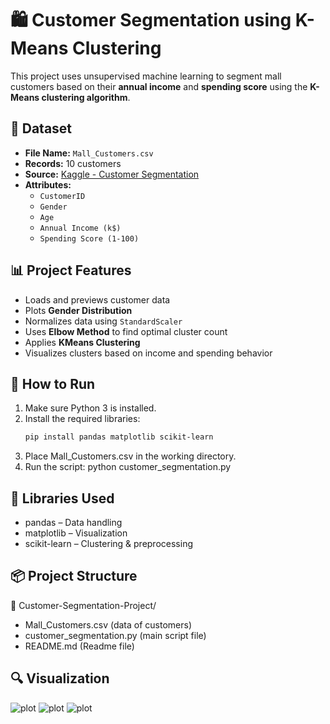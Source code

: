 # 🛍️ Customer Segmentation using K-Means Clustering

This project uses unsupervised machine learning to segment mall customers based on their **annual income** and **spending score** using the **K-Means clustering algorithm**.

## 📁 Dataset

- **File Name:** `Mall_Customers.csv`
- **Records:** 10 customers
- **Source:** [Kaggle - Customer Segmentation](https://www.kaggle.com/datasets/vjchoudhary7/customer-segmentation)
- **Attributes:**
  - `CustomerID`
  - `Gender`
  - `Age`
  - `Annual Income (k$)`
  - `Spending Score (1-100)`

## 📊 Project Features

- Loads and previews customer data
- Plots **Gender Distribution**
- Normalizes data using `StandardScaler`
- Uses **Elbow Method** to find optimal cluster count
- Applies **KMeans Clustering**
- Visualizes clusters based on income and spending behavior

## 📌 How to Run

1. Make sure Python 3 is installed.
2. Install the required libraries:
   ```bash
   pip install pandas matplotlib scikit-learn
3. Place Mall_Customers.csv in the working directory.
4. Run the script:
python customer_segmentation.py

## 🧠 Libraries Used

- pandas – Data handling
- matplotlib – Visualization
- scikit-learn – Clustering & preprocessing

## 📦 Project Structure

📁 Customer-Segmentation-Project/
- Mall_Customers.csv  (data of customers)
- customer_segmentation.py  (main script file)
- README.md  (Readme file)

## 🔍 Visualization

![plot](01.png)
![plot](02.png)
![plot](03.png)
